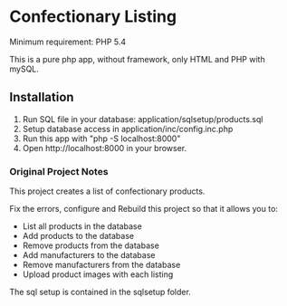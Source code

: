 Confectionary Listing
=========

Minimum requirement: PHP 5.4

This is a pure php app, without framework, only HTML and PHP with mySQL.

## Installation

1. Run SQL file in your database: application/sqlsetup/products.sql
2. Setup database access in application/inc/config.inc.php
3. Run this app with "php -S localhost:8000"
4. Open http://localhost:8000 in your browser.


### Original Project Notes

This project creates a list of confectionary products.

Fix the errors, configure and Rebuild this project so that it allows you to:

- List all products in the database
- Add products to the database
- Remove products from the database
- Add manufacturers to the database
- Remove manufacturers from the database
- Upload product images with each listing

The sql setup is contained in the sqlsetup folder.

